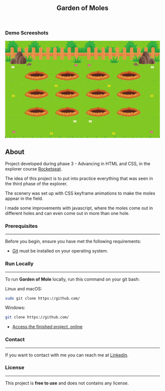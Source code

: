 <div align="center">
  
  <h2 align="center">Garden of Moles</h2>

</div>

<br/>

### Demo Screeshots

![form](.github/preview.gif "Desktop")

## About


Project developed during phase 3 - Advancing in HTML and CSS, in the explorer course [Rocketseat](https://github.com/Rocketseat).

The idea of ​​this project is to put into practice everything that was seen in the third phase of the explorer.

The scenery was set up with CSS keyframe animations to make the moles appear in the field.

I made some improvements with javascript, where the moles come out in different holes and can even come out in more than one hole.

### Prerequisites
<hr>

Before you begin, ensure you have met the following requirements:

- [Git](https://git-scm.com/downloads "Download Git") must be installed on your operating system.

### Run Locally
<hr>

To run **Garden of Mole** locally, run this command on your git bash:

Linux and macOS:

```bash
sudo git clone https://github.com/
```

Windows:

```bash
git clone https://github.com/
```

- [Access the finished project, online](https://arks-lacerda.github.io/gardenOfMoles/)

### Contact
<hr>

If you want to contact with me you can reach me at [Linkedin](https://www.linkedin.com/in/arks-lacerda/).

### License
<hr>

This project is **free to use** and does not contains any license.

